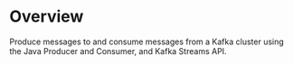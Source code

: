 # Overview

Produce messages to and consume messages from a Kafka cluster using the Java Producer and Consumer, and Kafka Streams API.
